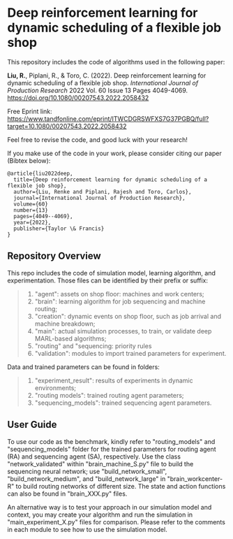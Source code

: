 # Deep reinforcement learning for dynamic scheduling of a flexible job shop

This repository includes the code of algorithms used in the following paper: 

**Liu, R.**, Piplani, R., & Toro, C. (2022). Deep reinforcement learning for dynamic scheduling of a flexible job shop. *International Journal of Production Research* 2022 Vol. 60 Issue 13 Pages 4049-4069. https://doi.org/10.1080/00207543.2022.2058432

Free Eprint link: https://www.tandfonline.com/eprint/ITWCDGRSWFXS7G37PGBQ/full?target=10.1080/00207543.2022.2058432 

Feel free to revise the code, and good luck with your research!

If you make use of the code in your work, please consider citing our paper (Bibtex below):

    @article{liu2022deep,
      title={Deep reinforcement learning for dynamic scheduling of a flexible job shop},
      author={Liu, Renke and Piplani, Rajesh and Toro, Carlos},
      journal={International Journal of Production Research},
      volume={60}
      number={13}
      pages={4049--4069},
      year={2022},
      publisher={Taylor \& Francis}
    }

## Repository Overview

This repo includes the code of simulation model, learning algorithm, and experimentation. Those files can be identified by their prefix or suffix:
> 1. "agent": assets on shop floor: machines and work centers;
> 2. "brain": learning algorithm for job sequencing and machine routing;
> 3. "creation": dynamic events on shop floor, such as job arrival and machine breakdown;
> 4. "main": actual simulation processes, to train, or validate deep MARL-based algorithms;
> 5. "routing" and "sequencing: priority rules
> 6. "validation": modules to import trained parameters for experiment.

Data and trained parameters can be found in folders:
> 1. "experiment_result": results of experiments in dynamic environments;
> 2. "routing models": trained routing agent parameters;
> 3. "sequencing_models": trained sequencing agent parameters.

## User Guide

To use our code as the benchmark, kindly refer to "routing_models" and "sequencing_models" folder for the trained parameters for routing agent (RA) and sequencing agent (SA), respectively. Use the class "network_validated" within "brain_machine_S.py" file to build the sequencing neural network; use "build_network_small",  "build_network_medium", and "build_network_large" in "brain_workcenter-R" to build routing networks of different size. The state and action functions can also be found in "brain_XXX.py" files.

An alternative way is to test your approach in our simulation model and context, you may create your algorithm and run the simulation in "main_experiment_X.py" files for comparison. Please refer to the comments in each module to see how to use the simulation model.
